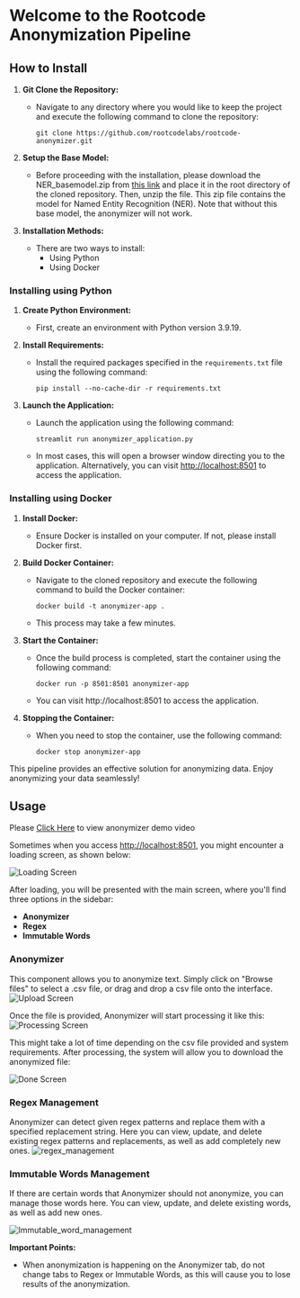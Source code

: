 # Welcome to the Rootcode Anonymization Pipeline

## How to Install

1. **Git Clone the Repository:**
   - Navigate to any directory where you would like to keep the project and execute the following command to clone the repository:
     ```
     git clone https://github.com/rootcodelabs/rootcode-anonymizer.git
     ```

2. **Setup the Base Model:**
   - Before proceeding with the installation, please download the NER_basemodel.zip from [this link](https://drive.google.com/file/d/1v6Xvkr_t4G2mGC3bfKORXHhGciEUwptM/view?usp=sharing) and place it in the root directory of the cloned repository. Then, unzip the file. This zip file contains the model for Named Entity Recognition (NER). Note that without this base model, the anonymizer will not work.

3. **Installation Methods:**
   - There are two ways to install:
     - Using Python
     - Using Docker

### Installing using Python

1. **Create Python Environment:**
   - First, create an environment with Python version 3.9.19.

2. **Install Requirements:**
   - Install the required packages specified in the `requirements.txt` file using the following command:
     ```
     pip install --no-cache-dir -r requirements.txt
     ```

3. **Launch the Application:**
   - Launch the application using the following command:
     ```
     streamlit run anonymizer_application.py
     ```
   - In most cases, this will open a browser window directing you to the application. Alternatively, you can visit [http://localhost:8501](http://localhost:8501) to access the application.

### Installing using Docker

1. **Install Docker:**
   - Ensure Docker is installed on your computer. If not, please install Docker first.

2. **Build Docker Container:**
   - Navigate to the cloned repository and execute the following command to build the Docker container:
     ```
     docker build -t anonymizer-app .
     ```
   - This process may take a few minutes.

3. **Start the Container:**
   - Once the build process is completed, start the container using the following command:
     ```
     docker run -p 8501:8501 anonymizer-app
     ```
   - You can visit http://localhost:8501 to access the application.

4. **Stopping the Container:**
   - When you need to stop the container, use the following command:
     ```
     docker stop anonymizer-app
     ```

This pipeline provides an effective solution for anonymizing data. Enjoy anonymizing your data seamlessly!

## Usage

Please [Click Here](https://drive.google.com/file/d/1bmcwFNvdijVV8VdOn3mKtIYt99_29-nc/view?usp=sharing) to view anonymizer demo video

Sometimes when you access [http://localhost:8501](http://localhost:8501), you might encounter a loading screen, as shown below:

![Loading Screen](https://github.com/rootcodelabs/rootcode-anonymizer/assets/51948729/d0c923be-3ae0-4056-9287-50f0a890fe8c)

After loading, you will be presented with the main screen, where you'll find three options in the sidebar:

- **Anonymizer**
- **Regex**
- **Immutable Words**

### Anonymizer

This component allows you to anonymize text. Simply click on "Browse files" to select a .csv file, or drag and drop a csv file onto the interface. 
![Upload Screen](https://github.com/rootcodelabs/rootcode-anonymizer/assets/51948729/2ee6bdb9-1235-4ff1-879f-3e884d76ebcf)

Once the file is provided, Anonymizer will start processing it like this:
![Processing Screen](https://github.com/rootcodelabs/rootcode-anonymizer/assets/51948729/076883ad-90e9-4434-aef2-8cab564fdd84)

This might take a lot of time depending on the csv file provided and system requirements. After processing, the system will allow you to download the anonymized file:

![Done Screen](https://github.com/rootcodelabs/rootcode-anonymizer/assets/51948729/34c7a4dc-2606-4880-86d4-4e1ca5693a18)

### Regex Management

Anonymizer can detect given regex patterns and replace them with a specified replacement string. Here you can view, update, and delete existing regex patterns and replacements, as well as add completely new ones.
![regex_management](https://github.com/rootcodelabs/rootcode-anonymizer/assets/51948729/64af1b36-45ca-4628-874c-c9a01e22a974)

### Immutable Words Management

If there are certain words that Anonymizer should not anonymize, you can manage those words here. You can view, update, and delete existing words, as well as add new ones.

![Immutable_word_management](https://github.com/rootcodelabs/rootcode-anonymizer/assets/51948729/e958313b-0191-4cdc-83a7-563277f84ddb)

**Important Points:**
- When anonymization is happening on the Anonymizer tab, do not change tabs to Regex or Immutable Words, as this will cause you to lose results of the anonymization.
